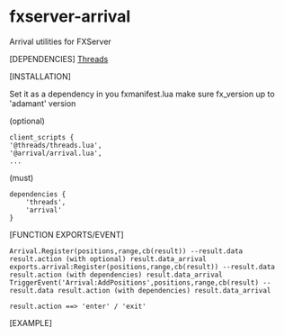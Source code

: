 # fxserver-arrival
Arrival utilities for FXServer


[DEPENDENCIES]
[Threads](https://forum.cfx.re/t/lib-threads-good-for-loops/2089076)



[INSTALLATION] 

Set it as a dependency in you fxmanifest.lua
make sure fx_version up to 'adamant' version

(optional)
``` 
client_scripts {
'@threads/threads.lua',
'@arrival/arrival.lua',
...
```

(must)
``` 
dependencies {
    'threads',
    'arrival'
}
```

[FUNCTION EXPORTS/EVENT]
```
Arrival.Register(positions,range,cb(result)) --result.data result.action (with optional) result.data_arrival 
exports.arrival:Register(positions,range,cb(result)) --result.data result.action (with dependencies) result.data_arrival 
TriggerEvent('Arrival:AddPositions',positions,range,cb(result) --result.data result.action (with dependencies) result.data_arrival 

result.action ==> 'enter' / 'exit'

```

[EXAMPLE]

```

```

